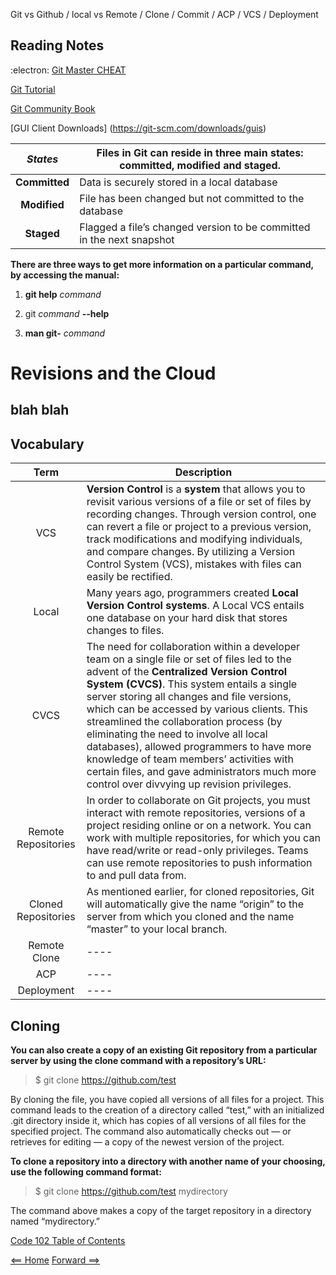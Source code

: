 Git vs Github / local vs Remote / Clone / Commit / ACP / VCS / Deployment

## Reading Notes ##
:electron: [Git Master CHEAT](https://overapi.com/git)

[Git Tutorial](https://blog.udemy.com/git-tutorial-a-comprehensive-guide/#4_1)

[Git Community Book](http://alx.github.io/gitbook/)

[GUI Client Downloads] (https://git-scm.com/downloads/guis)

| ***States***| Files in Git can reside in three main states: committed, modified and staged. | 
|  :----: |  ----  |   
|   **Committed**  |  Data is securely stored in a local database  | 
|   **Modified**  |  File has been changed but not committed to the database  |
|   **Staged**  |  Flagged a file’s changed version to be committed in the next snapshot |

**There are three ways to get more information on a particular command, 
by accessing the manual:**

1. **git help** *command*

2. git *command* **--help**

3. **man git-** *command*

# Revisions and the Cloud

## blah blah



## Vocabulary

| **Term**| **Description** | 
|  :----: |  ----  |   
|   VCS  |  **Version Control** is a **system** that allows you to revisit various versions of a file or set of files by recording changes. Through version control, one can revert a file or project to a previous version, track modifications and modifying individuals, and compare changes. By utilizing a Version Control System (VCS), mistakes with files can easily be rectified.  | 
|   Local  |  Many years ago, programmers created **Local Version Control systems**. A Local VCS entails one database on your hard disk that stores changes to files.  |
|   CVCS  |  The need for collaboration within a developer team on a single file or set of files led to the advent of the **Centralized Version Control System (CVCS)**. This system entails a single server storing all changes and file versions, which can be accessed by various clients. This streamlined the collaboration process (by eliminating the need to involve all local databases), allowed programmers to have more knowledge of team members’ activities with certain files, and gave administrators much more control over divvying up revision privileges.  |
|  Remote Repositories  |  In order to collaborate on Git projects, you must interact with remote repositories, versions of a project residing online or on a network. You can work with multiple repositories, for which you can have read/write or read-only privileges. Teams can use remote repositories to push information to and pull data from.  |
|  Cloned Repositories  |  As mentioned earlier, for cloned repositories, Git will automatically give the name “origin” to the server from which you cloned and the name “master” to your local branch.  |
|   Remote Clone  |  ----  |
|   ACP  |  ----  |
|   Deployment  |  ----  |

## Cloning ##
**You can also create a copy of an existing Git repository from a particular server by using the clone command with a repository’s URL:**

> $ git clone https://github.com/test  

By cloning the file, you have copied all versions of all files for a project. This command leads to the creation of a directory called “test,” with an initialized .git directory inside it, which has copies of all versions of all files for the specified project. The command also automatically checks out — or retrieves for editing — a copy of the newest version of the project.

**To clone a repository into a directory with another name of your choosing, use the following command format:**

> $ git clone https://github.com/test mydirectory 

The command above makes a copy of the target repository in a directory named “mydirectory.”


[Code 102 Table of Contents](CodeFellows_102.md)

[<== Home](README.md) [Forward ==>](html_markup_semantics_wireframe_personas_meta_content_element_tag_attribute_structure_vs_presentation.md)
